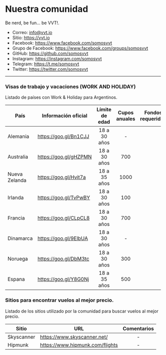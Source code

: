 # Nuestra comunidad
Be nerd, be fun... be VVT!.  

- Correo: info@vvt.io
- Sitio: https://vvt.io
- Facebook: https://www.facebook.com/somosvvt
- Grupo de Facebook: https://www.facebook.com/groups/somosvvt
- GitHub: https://github.com/somosvvt
- Instagram: https://instagram.com/somosvvt
- Telegram: https://t.me/somosvvt 
- Twitter: https://twitter.com/somosvvt

***


### Visas de trabajo y vacaciones (WORK AND HOLIDAY)

Listado de países con Work & Holiday para Argentinos. 

| País | Información oficial | Límite de edad | Cupos anuales | Fondos requeridos 
| ------ | ------ | :------: |:------: | :------: |
| Alemania | https://goo.gl/Bn1CJJ | 18 a 30 años | - | 
| Australia | https://goo.gl/gHZPMN | 18 a 30 años | 700 | 
| Nueva Zelanda | https://goo.gl/Hvit7a | 18 a 35 años | 1000 | 
| Irlanda | https://goo.gl/TvPwBY | 18 a 30 años | 100 | 
| Francia | https://goo.gl/CLpCL8 | 18 a 30 años | 700 | 
| Dinamarca | https://goo.gl/9ElbUA | 18 a 30 años | - | 
| Noruega | https://goo.gl/DbM3tc | 18 a 30 años | 300 |
| Espana | https://goo.gl/Y8G0Nj | 18 a 35 años | 500 | 

### Sitios para encontrar vuelos al mejor precio. 

Listado de los sitios utilizado por la comunidad para buscar vuelos al mejor precio.  

| Sitio | URL | Comentarios
| ------ | ------ | :------: |
| Skyscanner | https://www.skyscanner.net/ | - |
| Hipmunk | https://www.hipmunk.com/flights | - |
